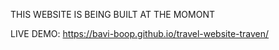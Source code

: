 THIS WEBSITE IS BEING BUILT AT THE MOMONT

LIVE DEMO: https://bavi-boop.github.io/travel-website-traven/
